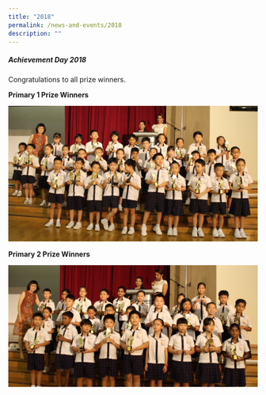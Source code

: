 ```yaml
---
title: "2018"
permalink: /news-and-events/2018
description: ""
---
```

##### Achievement Day 2018

Congratulations to all prize winners.   
  
**Primary 1 Prize Winners**

![](/images/P1%20Prize%20Winners.jpeg)

**Primary 2 Prize Winners**

![](/images/P2%20Prize%20Winners.jpeg)